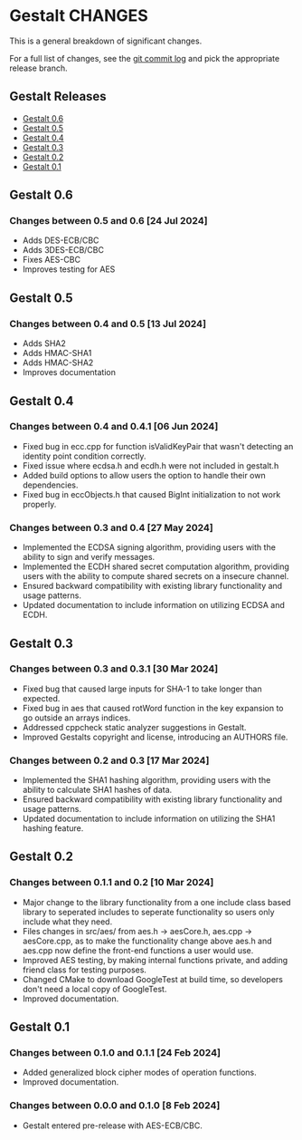 Gestalt CHANGES
===============

This is a general breakdown of significant changes.

For a full list of changes, see the [git commit log][log] and pick the
appropriate release branch.

  [log]: https://github.com/HLRichardson-Git/Gestalt/commits/

Gestalt Releases
----------------

 - [Gestalt 0.6](#gestalt-06)
 - [Gestalt 0.5](#gestalt-05)
 - [Gestalt 0.4](#gestalt-04)
 - [Gestalt 0.3](#gestalt-03)
 - [Gestalt 0.2](#gestalt-02)
 - [Gestalt 0.1](#gestalt-01)

 Gestalt 0.6
-----------

### Changes between 0.5 and 0.6 [24 Jul 2024]

 * Adds DES-ECB/CBC
 * Adds 3DES-ECB/CBC
 * Fixes AES-CBC
 * Improves testing for AES

 Gestalt 0.5
-----------

### Changes between 0.4 and 0.5 [13 Jul 2024]

 * Adds SHA2
 * Adds HMAC-SHA1
 * Adds HMAC-SHA2
 * Improves documentation

 Gestalt 0.4
-----------

### Changes between 0.4 and 0.4.1 [06 Jun 2024]

 * Fixed bug in ecc.cpp for function isValidKeyPair that wasn't detecting an identity
      point condition correctly.
 * Fixed issue where ecdsa.h and ecdh.h were not included in gestalt.h
 * Added build options to allow users the option to handle their own dependencies.
 * Fixed bug in eccObjects.h that caused BigInt initialization to not work properly.

### Changes between 0.3 and 0.4 [27 May 2024]

 * Implemented the ECDSA signing algorithm, providing users with the ability to 
      sign and verify messages.
 * Implemented the ECDH shared secret computation algorithm, providing users with 
      the ability to compute shared secrets on a insecure channel.
 * Ensured backward compatibility with existing library functionality and 
       usage patterns.
 * Updated documentation to include information on utilizing ECDSA and ECDH.

 Gestalt 0.3
-----------

### Changes between 0.3 and 0.3.1 [30 Mar 2024]

 * Fixed bug that caused large inputs for SHA-1 to take longer than expected.
 * Fixed bug in aes that caused rotWord function in the key expansion to go
      outside an arrays indices.
 * Addressed cppcheck static analyzer suggestions in Gestalt.
 * Improved Gestalts copyright and license, introducing an AUTHORS file. 

### Changes between 0.2 and 0.3 [17 Mar 2024]

 * Implemented the SHA1 hashing algorithm, providing users with the ability to 
       calculate SHA1 hashes of data.
 * Ensured backward compatibility with existing library functionality and 
       usage patterns.
 * Updated documentation to include information on utilizing the SHA1 hashing 
       feature.

Gestalt 0.2
-----------

### Changes between 0.1.1 and 0.2 [10 Mar 2024]

 * Major change to the library functionality from a one include class based
       library to seperated includes to seperate functionality so users only
       include what they need.
 * Files changes in src/aes/ from aes.h -> aesCore.h, aes.cpp -> aesCore.cpp,
       as to make the functionality change above aes.h and aes.cpp now define
       the front-end functions a user would use.
 * Improved AES testing, by making internal functions private, and adding
       friend class for testing purposes.
 * Changed CMake to download GoogleTest at build time, so developers don't
       need a local copy of GoogleTest.
 * Improved documentation.

Gestalt 0.1
-----------

### Changes between 0.1.0 and 0.1.1 [24 Feb 2024]

 * Added generalized block cipher modes of operation functions.
 * Improved documentation.

### Changes between 0.0.0 and 0.1.0 [8 Feb 2024]

 * Gestalt entered pre-release with AES-ECB/CBC.
